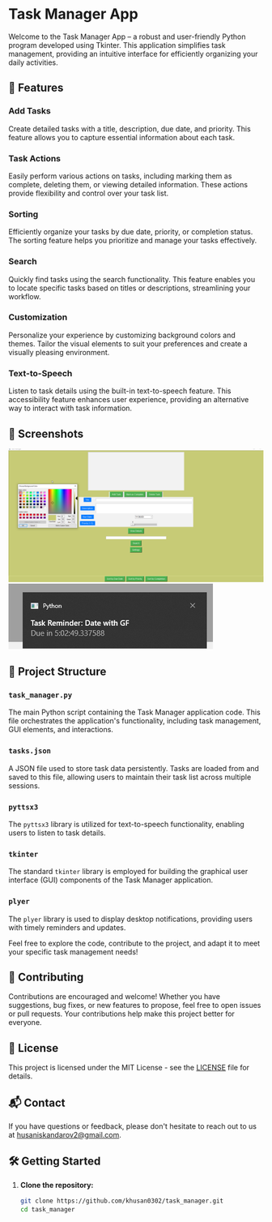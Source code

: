 # Task Manager App

Welcome to the Task Manager App – a robust and user-friendly Python program developed using Tkinter. This application simplifies task management, providing an intuitive interface for efficiently organizing your daily activities.

## 🚀 Features

### Add Tasks
Create detailed tasks with a title, description, due date, and priority. This feature allows you to capture essential information about each task.

### Task Actions
Easily perform various actions on tasks, including marking them as complete, deleting them, or viewing detailed information. These actions provide flexibility and control over your task list.

### Sorting
Efficiently organize your tasks by due date, priority, or completion status. The sorting feature helps you prioritize and manage your tasks effectively.

### Search
Quickly find tasks using the search functionality. This feature enables you to locate specific tasks based on titles or descriptions, streamlining your workflow.

### Customization
Personalize your experience by customizing background colors and themes. Tailor the visual elements to suit your preferences and create a visually pleasing environment.

### Text-to-Speech
Listen to task details using the built-in text-to-speech feature. This accessibility feature enhances user experience, providing an alternative way to interact with task information.

## 🌈 Screenshots

![Task Manager App Screenshot](/task_manager_screenshot.png)
![Task Manager App Screenshot](/task_manager_screenshot1.png)

## 🧐 Project Structure

### `task_manager.py`
The main Python script containing the Task Manager application code. This file orchestrates the application's functionality, including task management, GUI elements, and interactions.

### `tasks.json`
A JSON file used to store task data persistently. Tasks are loaded from and saved to this file, allowing users to maintain their task list across multiple sessions.

### `pyttsx3`
The `pyttsx3` library is utilized for text-to-speech functionality, enabling users to listen to task details.

### `tkinter`
The standard `tkinter` library is employed for building the graphical user interface (GUI) components of the Task Manager application.

### `plyer`
The `plyer` library is used to display desktop notifications, providing users with timely reminders and updates.

Feel free to explore the code, contribute to the project, and adapt it to meet your specific task management needs!


## 🤝 Contributing

Contributions are encouraged and welcome! Whether you have suggestions, bug fixes, or new features to propose, feel free to open issues or pull requests. Your contributions help make this project better for everyone.

## 📝 License

This project is licensed under the MIT License - see the [LICENSE](/LICENSE) file for details.

## 📬 Contact

If you have questions or feedback, please don't hesitate to reach out to us at [husaniskandarov2@gmail.com](mailto:husaniskandarov2@gmail.com).

## 🛠️ Getting Started

1. **Clone the repository:**

   ```bash
   git clone https://github.com/khusan0302/task_manager.git
   cd task_manager
